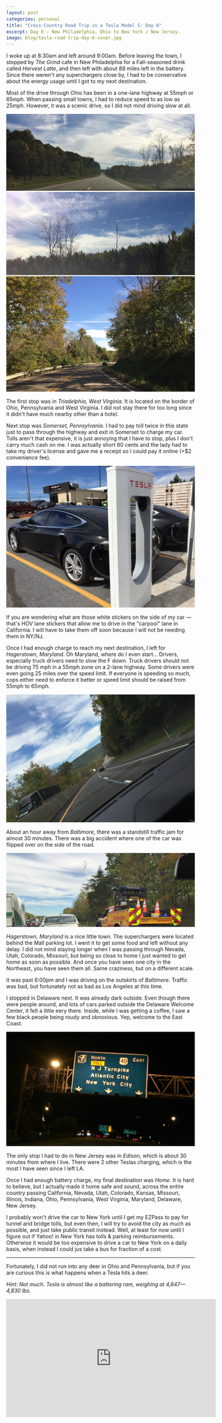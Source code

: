 ```yaml
---
layout: post
categories: personal
title: "Cross-Country Road Trip in a Tesla Model S: Day 6"
excerpt: Day 6 — New Philadelphia, Ohio to New York / New Jersey.
image: blog/tesla-road-trip-day-6-cover.jpg
---
```


I woke up at 8:30am and left around 9:00am. Before leaving the town, I stopped by *The Grind* cafe in New Philadelphia for a Fall-seasoned drink called *Harvest Latte*, and then left with about 88 miles left in the battery. Since there weren't any superchargers close by, I had to be conservative about the energy usage until I got to my next destination.

Most of the drive through Ohio has been in a one-lane highway at 55mph or 65mph. When passing small towns, I had to reduce speed to as low as 25mph. However, it was a scenic drive, so I did not mind driving slow at all.

![](/images/blog/tesla-road-trip-day-6-1.jpg)
![](/images/blog/tesla-road-trip-day-6-2.jpg)
![](/images/blog/tesla-road-trip-day-6-3.jpg)

The first stop was in *Triadelphia, West Virginia*. It is located on the border of Ohio, Pennsylvania and West Virginia. I did not stay there for too long since it didn't have much nearby other than a hotel.

Next stop was *Somerset, Pennsylvania*. I had to pay toll twice in this state just to pass through the highway and exit in Somerset to charge my car. Tolls aren't that expensive, it is just annoying that I have to stop, plus I don't carry much cash on me. I was actually short 80 cents and the lady had to take my driver's license and gave me a receipt so I could pay it online (+$2 convenience fee).

![](/images/blog/tesla-road-trip-day-6-4.jpg)

If you are wondering what are those white stickers on the side of my car — that's HOV lane stickers that allow me to drive in the "carpool" lane in California. I will have to take them off soon because I will not be needing them in NY/NJ.

Once I had enough charge to reach my next destination, I left for *Hagerstown, Maryland*. Oh Maryland, where do I even start... Drivers, especially truck drivers need to slow the F down. Truck drivers should not be driving 75 mph in a 55mph zone on a 2-lane highway. Some drivers were even going 25 miles over the speed limit. If everyone is speeding so much, cops either need to enforce it better or speed limit should be raised from 55mph to 65mph.

![](/images/blog/tesla-road-trip-day-6-5.jpg)

About an hour away from *Baltimore*, there was a standstill traffic jam for almost 30 minutes. There was a big accident where one of the car was flipped over on the side of the road.

![](/images/blog/tesla-road-trip-day-6-6.jpg)

*Hagerstown, Maryland* is a nice little town. The superchargers were located behind the Mall parking lot. I went it to get some food and left without any delay. I did not mind staying longer when I was passing through Nevada, Utah, Colorado, Missouri, but being so close to home I just wanted to get home as soon as possible. And once you have seen one city in the Northeast, you have seen them all. Same craziness, but on a different scale.

It was past 6:00pm and I was driving on the outskirts of *Baltimore*. Traffic was bad, but fortunately not as bad as Los Angeles at this time.

I stopped in Delaware next. It was already dark outside. Even though there were people around, and lots of cars parked outside the Delaware Welcome Center, it felt a little eery there. Inside, while I was getting a coffee, I saw a few black people being roudy and obnoxious. Yep, welcome to the East Coast.

![](/images/blog/tesla-road-trip-day-6-7.jpg)

The only stop I had to do in New Jersey was in *Edison*, which is about 30 minutes from where I live. There were 2 other Teslas charging, which is the most I have seen since I left LA.

Once I had enough battery charge, my final destination was *Home*. It is hard to believe, but I actually made it home safe and sound, across the entire country passing California, Nevada, Utah, Colorado, Kansas, Missouri, Illinois, Indiana, Ohio, Pennsylvania, West Virginia, Maryland, Delaware, New Jersey.

I probably won't drive the car to New York until I get my EZPass to pay for tunnel and bridge tolls, but even then, I will try to avoid the city as much as possible, and just take public transit instead. Well, at least for now until I figure out if Yahoo! in New York has tolls & parking reimbursements. Otherwise it would be too expensive to drive a car to New York on a daily basis, when instead I could jus take a bus for fraction of a cost.


---

Fortunately, I did not run into any deer in Ohio and Pennsylvania, but if you are curious this is what happens when a Tesla hits a deer.

*Hint: Not much. Tesla is almost like a battering ram, weighing at 4,647—4,830 lbs.*

<iframe width="560" height="315" style="margin-bottom: 20px" src="https://www.youtube.com/embed/Ew-xqEc1ZSs" frameborder="0" allowfullscreen></iframe>
